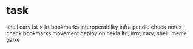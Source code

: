 # task
shell
carv
lst > lrt
bookmarks
interoperability infra
pendle
check notes
check bookmarks
movement
deploy on hekla
lfd, imx, carv, shell, meme
galxe
